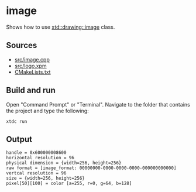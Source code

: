 # image

Shows how to use [xtd::drawing::image](https://gammasoft71.github.io/xtd/reference_guides/latest/classxtd_1_1drawing_1_1image.html) class.

## Sources

* [src/image.cpp](src/image.cpp)
* [src/logo.xpm](src/logo.xpm)
* [CMakeLists.txt](CMakeLists.txt)

## Build and run

Open "Command Prompt" or "Terminal". Navigate to the folder that contains the project and type the following:

```shell
xtdc run
```

## Output

```
handle = 0x600000008600
horizontal resolution = 96
physical dimension = {width=256, height=256}
raw format = [image_format: 00000000-0000-0000-0000-000000000000]
vertcal resolution = 96
size = {width=256, height=256}
pixel[50][100] = color [a=255, r=0, g=64, b=128]
```
